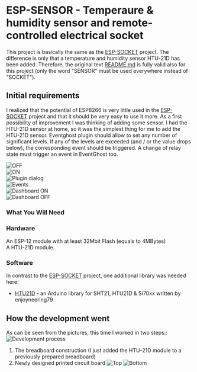 # ESP-SENSOR - Temperaure & humidity sensor and remote-controlled electrical socket
This project is basically the same as the [ESP-SOCKET](https://github.com/Pako2/EventGhostPlugins/tree/master/ESP-SOCKET) project. The difference is only that a temperature and humidity sensor HTU-21D has been added.
Therefore, the original text [README.md](https://github.com/Pako2/EventGhostPlugins/tree/master/ESP-SOCKET/README.md) is fully valid also for this project (only the word "SENSOR" must be used everywhere instead of "SOCKET").

## Initial requirements
I realized that the potential of ESP8266 is very little used in the [ESP-SOCKET](https://github.com/Pako2/EventGhostPlugins/tree/master/ESP-SOCKET) project and that it should be very easy to use it more.
As a first possibility of improvement I was thinking of adding some sensor. I had the HTU-21D sensor at home, so it was the simplest thing for me to add the HTU-21D sensor.
Eventghost plugin should allow to set any number of significant levels.
If any of the levels are exceeded (and / or the value drops below), the corresponding event should be triggered.
A change of relay state must trigger an event in EventGhost too.

![OFF](https://github.com/Pako2/EventGhostPlugins/raw/master/ESP-SENSOR/Arduino/demo/OFF_1184x630.png)  
![ON](https://github.com/Pako2/EventGhostPlugins/raw/master/ESP-SENSOR/Arduino/demo/ON_1184x630.png)  
![Plugin dialog](https://github.com/Pako2/EventGhostPlugins/raw/master/ESP-SENSOR/Arduino/demo/EG_Plugin.png)  
![Events](https://github.com/Pako2/EventGhostPlugins/raw/master/ESP-SENSOR/Arduino/demo/EG_Events.png)  
![Dashboard ON](https://github.com/Pako2/EventGhostPlugins/raw/master/ESP-SENSOR/Arduino/demo/EG_ON.png)  
![Dashboard OFF](https://github.com/Pako2/EventGhostPlugins/raw/master/ESP-SENSOR/Arduino/demo/EG_OFF.png)

### What You Will Need 
### Hardware
An ESP-12 module with at least 32Mbit Flash (equals to 4MBytes)  
A HTU-21D module.

### Software
In contrast to the [ESP-SOCKET](https://github.com/Pako2/EventGhostPlugins/tree/master/ESP-SOCKET) project, one additional library was needed here:
* [HTU21D](https://github.com/enjoyneering/)  - an Arduino library for SHT21, HTU21D & Si70xx written by enjoyneering79

## How the development went
As can be seen from the pictures, this time I worked in two steps:: ![Development process](https://github.com/Pako2/EventGhostPlugins/raw/master/ESP-SENSOR/Arduino/demo/development_process.png)
1) The breadboard construction (I just added the HTU-21D module to a previously prepared breadboard)
2) Newly designed printed circuit board
![Top](https://github.com/Pako2/EventGhostPlugins/raw/master/ESP-SENSOR/Arduino/demo/top.png)
![Bottom](https://github.com/Pako2/EventGhostPlugins/raw/master/ESP-SENSOR/Arduino/demo/bottom.png)
